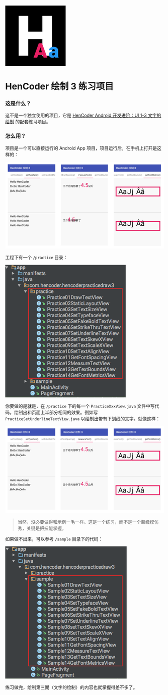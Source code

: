 ![](images/icon.png)

HenCoder 绘制 3 练习项目
===

### 这是什么？

这不是一个独立使用的项目，它是 [HenCoder Android 开发进阶：UI 1-3 文字的绘制](http://hencoder.com/ui-1-3) 的配套练习项目。

### 怎么用？

项目是一个可以直接运行的 Android App 项目，项目运行后，在手机上打开是这样的：

![](images/preview.png)

工程下有一个 `/practice` 目录：

![](images/project_practice.png)

你要做的是就是，在 `/practice` 下的每一个 `PracticeXxxView.java` 文件中写代码，绘制出和页面上半部分相同的效果。例如写 `PracticeSetUnderlineTextView.java` 以绘制出带有下划线的文字。就像这样：

![](images/preview_after.png)

> 当然，没必要做得和示例一毛一样。这是一个练习，而不是一个超级模仿秀，关键是把技能掌握。

如果做不出来，可以参考 `/sample` 目录下的代码：

![](images/project_sample.png)

练习做完，绘制第三期（文字的绘制）的内容也就掌握得差不多了。